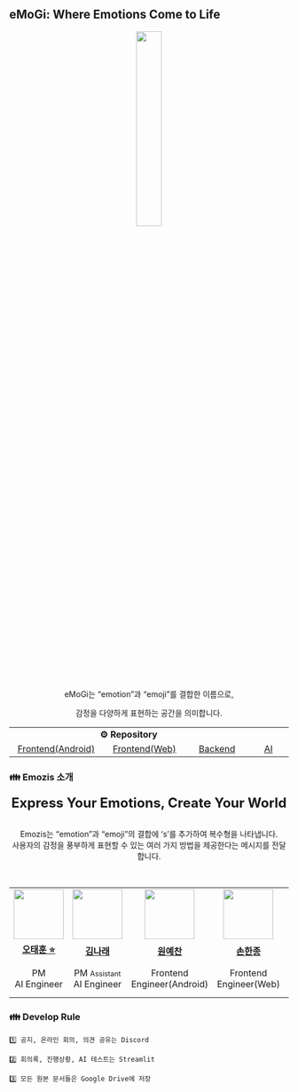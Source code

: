 ## eMoGi: Where Emotions Come to Life

<div align="center">

<img src="https://imgur.com/mFOGQZ6.png" width="30%">
<br>

eMoGi는 “emotion”과 “emoji”를 결합한 이름으로, 

감정을 다양하게 표현하는 공간을 의미합니다.
</div>

<div align="center">
<table>
    <tr align="center">
        <td colspan="3" style="font-weight:bold">⚙️ Repository</td>
    </tr>
    <tr>
        <td align="center" width="200px;">
            <a href="https://github.com/Emozis/eMoGiApp">Frontend(Android)</a>
        </td>
        <td align="center" width="200px;">
            <a href="https://github.com/Emozis/fe">Frontend(Web)</a>
        </td>
        <td align="center" width="200px;">
            <a href="https://github.com/Emozis/server">Backend</a>
        </td>
        <td align="center" width="200px;">
            <a href="https://github.com/Emozis/AI">AI</a>
        </td>
    </tr>
</table>
</div>


### 👪 Emozis 소개

<div align="center">

<div style="font-size:1.5rem; font-weight:bold">
    Express Your Emotions, Create Your World
</div>

<br>

Emozis는 “emotion”과 “emoji”의 결합에 ‘s’를 추가하여 복수형을 나타냅니다. <br>
사용자의 감정을 풍부하게 표현할 수 있는 여러 가지 방법을 제공한다는 메시지를 전달합니다.
</div>

<br>

<div align="center">
<table>
    <tr>
        <td align="center" width="100px;">
            <a href="https://github.com/OHTaEH"><img src="https://avatars.githubusercontent.com/OHTaEH" width="90px"></a>
        </td>
        <td align="center" width="100px;">
            <a href="https://github.com/narae3759"><img src="https://avatars.githubusercontent.com/narae3759" width="90px"></a>
        </td>
        <td align="center" width="100px;">
            <a href="https://github.com/yechan-9208"><img src="https://avatars.githubusercontent.com/yechan-9208" width="90px"></a>
        </td>
        <td align="center" width="100px;">
            <a href="https://github.com/MinkyoDev"><img src="https://avatars.githubusercontent.com/muroa96" width="90px"></a>
        </td>
        <td align="center" width="100px;">
            <a href="https://github.com/MinkyoDev"><img src="https://avatars.githubusercontent.com/cocopg" width="90px"></a>
        </td>
        <td align="center" width="100px;">
            <a href="https://github.com/MinkyoDev"><img src="https://avatars.githubusercontent.com/MinkyoDev" width="90px"></a>
        </td>
    </tr>
    <tr>
        <td align="center"><a href="https://github.com/OHTaEH"><b>오태훈 ⭐️</b></a> </td>
        <td align="center"><a href="https://github.com/narae3759"><b>김나래</b></a> </td>
        <td align="center"><a href="https://github.com/yechan-9208"><b>원예찬</b></a> </td>
        <td align="center"><a href="https://github.com/muroa96"><b>손한종</b></a> </td>
        <td align="center"><a href="https://github.com/cocopg"><b>정성진</b></a> </td>
        <td align="center"><a href="https://github.com/MinkyoDev"><b>정민교</b></a> </td>
    </tr>
    <tr>
        <td align="center">PM<br>AI Engineer</td>
        <td align="center">PM <span style="font-size:0.8rem;">Assistant</span><br>AI Engineer</td>
        <td align="center">Frontend Engineer(Android)</td>
        <td align="center">Frontend Engineer(Web)</td>
        <td align="center">Designer & <br>Frontend Engineer(Web)</td>
        <td align="center">Backend Engineer</td>
    </tr>
</table>
</div>

### 👪 Develop Rule

```
1️⃣ 공지, 온라인 회의, 의견 공유는 Discord

2️⃣ 회의록, 진행상황, AI 테스트는 Streamlit

3️⃣ 모든 원본 문서들은 Google Drive에 저장
```

